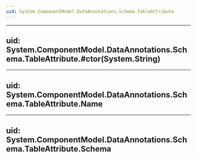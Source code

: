 ```yaml
---
uid: System.ComponentModel.DataAnnotations.Schema.TableAttribute
---
```


---
uid: System.ComponentModel.DataAnnotations.Schema.TableAttribute.#ctor(System.String)
---

---
uid: System.ComponentModel.DataAnnotations.Schema.TableAttribute.Name
---

---
uid: System.ComponentModel.DataAnnotations.Schema.TableAttribute.Schema
---
